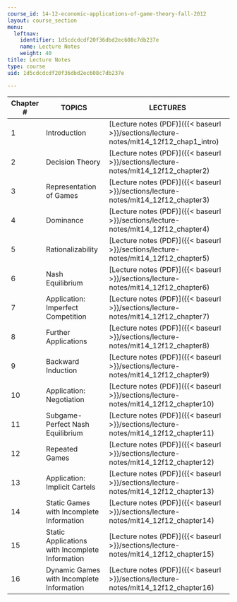 ```yaml
---
course_id: 14-12-economic-applications-of-game-theory-fall-2012
layout: course_section
menu:
  leftnav:
    identifier: 1d5cdcdcdf20f36dbd2ec608c7db237e
    name: Lecture Notes
    weight: 40
title: Lecture Notes
type: course
uid: 1d5cdcdcdf20f36dbd2ec608c7db237e

---
```


| Chapter # | TOPICS | LECTURES |
| --- | --- | --- |
| 1 | Introduction | [Lecture notes (PDF)]({{< baseurl >}}/sections/lecture-notes/mit14_12f12_chap1_intro) |
| 2 | Decision Theory | [Lecture notes (PDF)]({{< baseurl >}}/sections/lecture-notes/mit14_12f12_chapter2) |
| 3 | Representation of Games | [Lecture notes (PDF)]({{< baseurl >}}/sections/lecture-notes/mit14_12f12_chapter3) |
| 4 | Dominance | [Lecture notes (PDF)]({{< baseurl >}}/sections/lecture-notes/mit14_12f12_chapter4) |
| 5 | Rationalizability | [Lecture notes (PDF)]({{< baseurl >}}/sections/lecture-notes/mit14_12f12_chapter5) |
| 6 | Nash Equilibrium | [Lecture notes (PDF)]({{< baseurl >}}/sections/lecture-notes/mit14_12f12_chapter6) |
| 7 | Application: Imperfect Competition | [Lecture notes (PDF)]({{< baseurl >}}/sections/lecture-notes/mit14_12f12_chapter7) |
| 8 | Further Applications | [Lecture notes (PDF)]({{< baseurl >}}/sections/lecture-notes/mit14_12f12_chapter8) |
| 9 | Backward Induction | [Lecture notes (PDF)]({{< baseurl >}}/sections/lecture-notes/mit14_12f12_chapter9) |
| 10 | Application: Negotiation | [Lecture notes (PDF)]({{< baseurl >}}/sections/lecture-notes/mit14_12f12_chapter10) |
| 11 | Subgame-Perfect Nash Equilibrium | [Lecture notes (PDF)]({{< baseurl >}}/sections/lecture-notes/mit14_12f12_chapter11) |
| 12 | Repeated Games | [Lecture notes (PDF)]({{< baseurl >}}/sections/lecture-notes/mit14_12f12_chapter12) |
| 13 | Application: Implicit Cartels | [Lecture notes (PDF)]({{< baseurl >}}/sections/lecture-notes/mit14_12f12_chapter13) |
| 14 | Static Games with Incomplete Information | [Lecture notes (PDF)]({{< baseurl >}}/sections/lecture-notes/mit14_12f12_chapter14) |
| 15 | Static Applications with Incomplete Information | [Lecture notes (PDF)]({{< baseurl >}}/sections/lecture-notes/mit14_12f12_chapter15) |
| 16 | Dynamic Games with Incomplete Information | [Lecture notes (PDF)]({{< baseurl >}}/sections/lecture-notes/mit14_12f12_chapter16)